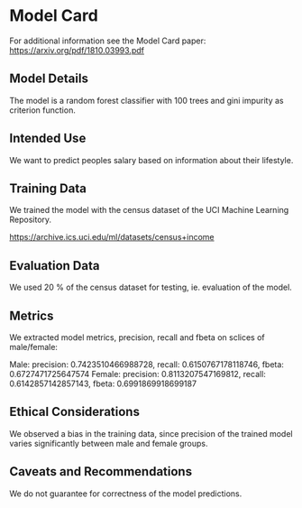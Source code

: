 # Model Card

For additional information see the Model Card paper: <https://arxiv.org/pdf/1810.03993.pdf>

## Model Details
The model is a random forest classifier with 100 trees and gini impurity as criterion function.

## Intended Use
We want to predict peoples salary based on information about their lifestyle.

## Training Data
We trained the model with the census dataset of the UCI Machine Learning Repository.

<https://archive.ics.uci.edu/ml/datasets/census+income>

## Evaluation Data
We used 20 % of the census dataset for testing, ie. evaluation of the model.

## Metrics
We extracted model metrics, precision, recall and fbeta on sclices of male/female:

Male: precision: 0.7423510466988728, recall: 0.6150767178118746, fbeta: 0.6727471725647574
Female: precision: 0.8113207547169812, recall: 0.6142857142857143, fbeta: 0.6991869918699187

## Ethical Considerations
We observed a bias in the training data, since precision of the trained model varies significantly between male and female groups. 

## Caveats and Recommendations
We do not guarantee for correctness of the model predictions.